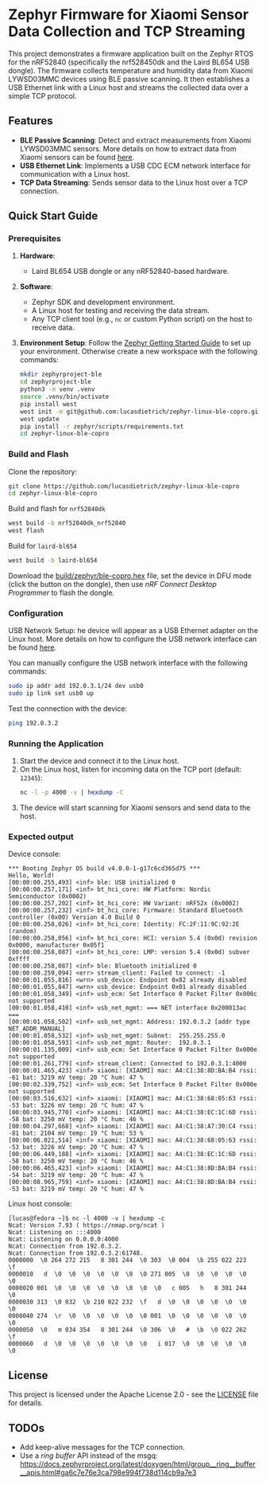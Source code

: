 # Zephyr Firmware for Xiaomi Sensor Data Collection and TCP Streaming

This project demonstrates a firmware application built on the Zephyr RTOS for 
the nRF52840 (specifically the nrf528450dk and the Laird BL654 USB dongle). The 
firmware collects temperature and humidity data from Xiaomi LYWSD03MMC devices 
using BLE passive scanning. It then establishes a USB Ethernet link with a Linux 
host and streams the collected data over a simple TCP protocol.

## Features

- **BLE Passive Scanning**: Detect and extract measurements from Xiaomi LYWSD03MMC 
  sensors. More details on how to extract data from Xiaomi sensors can be found
   [here](./docs/ble_xiaomi.md).
- **USB Ethernet Link**: Implements a USB CDC ECM network interface for communication 
  with a Linux host. 
- **TCP Data Streaming**: Sends sensor data to the Linux host over a TCP connection.

## Quick Start Guide

### Prerequisites

1. **Hardware**:
   - Laird BL654 USB dongle or any nRF52840-based hardware.

2. **Software**:
   - Zephyr SDK and development environment.
   - A Linux host for testing and receiving the data stream.
   - Any TCP client tool (e.g., `nc` or custom Python script) on the host to receive data.

3. **Environment Setup**:
   Follow the [Zephyr Getting Started Guide](https://docs.zephyrproject.org/latest/getting_started/index.html) to set up your environment.
   Otherwise create a new workspace with the following commands:
   
   ```bash
   mkdir zephyrproject-ble
   cd zephyrproject-ble
   python3 -m venv .venv
   source .venv/bin/activate
   pip install west
   west init -m git@github.com:lucasdietrich/zephyr-linux-ble-copro.git
   west update
   pip install -r zephyr/scripts/requirements.txt
   cd zephyr-linux-ble-copro
   ```

### Build and Flash

Clone the repository:
   ```bash
   git clone https://github.com/lucasdietrich/zephyr-linux-ble-copro
   cd zephyr-linux-ble-copro
   ```

Build and flash for `nrf52840dk`
   ```bash
   west build -b nrf52840dk_nrf52840
   west flash
   ```

Build for `laird-bl654`
   ```bash
   west build -b laird-bl654
   ```

Download the [build/zephyr/ble-copro.hex](build/zephyr/ble-copro.hex) file,
set the device in DFU mode (click the button on the dongle), then
use *nRF Connect Desktop Programmer* to flash the dongle.

### Configuration

USB Network Setup: he device will appear as a USB Ethernet adapter on the Linux 
host. More details on how to configure the USB network interface can be 
found [here](./docs/usb_net.md).

You can manually configure the USB network interface with the following commands:

```bash
sudo ip addr add 192.0.3.1/24 dev usb0
sudo ip link set usb0 up
```

Test the connection with the device:

```bash
ping 192.0.3.2
```

### Running the Application

1. Start the device and connect it to the Linux host.
2. On the Linux host, listen for incoming data on the TCP port (default: `12345`):
   ```bash
   nc -l -p 4000 -v | hexdump -C
   ```
3. The device will start scanning for Xiaomi sensors and send data to the host.

### Expected output

Device console:

```
*** Booting Zephyr OS build v4.0.0-1-g17c6cd365d75 ***
Hello, World!
[00:00:00.255,493] <inf> ble: USB initialized 0
[00:00:00.257,171] <inf> bt_hci_core: HW Platform: Nordic Semiconductor (0x0002)
[00:00:00.257,202] <inf> bt_hci_core: HW Variant: nRF52x (0x0002)
[00:00:00.257,232] <inf> bt_hci_core: Firmware: Standard Bluetooth controller (0x00) Version 4.0 Build 0
[00:00:00.258,026] <inf> bt_hci_core: Identity: FC:2F:11:9C:92:2E (random)
[00:00:00.258,056] <inf> bt_hci_core: HCI: version 5.4 (0x0d) revision 0x0000, manufacturer 0x05f1
[00:00:00.258,087] <inf> bt_hci_core: LMP: version 5.4 (0x0d) subver 0xffff
[00:00:00.258,087] <inf> ble: Bluetooth initialized 0
[00:00:00.259,094] <err> stream_client: Failed to connect: -1
[00:00:01.055,816] <wrn> usb_device: Endpoint 0x82 already disabled
[00:00:01.055,847] <wrn> usb_device: Endpoint 0x01 already disabled
[00:00:01.058,349] <inf> usb_ecm: Set Interface 0 Packet Filter 0x000c not supported
[00:00:01.058,410] <inf> usb_net_mgmt: === NET interface 0x200013ac ===
[00:00:01.058,502] <inf> usb_net_mgmt: Address: 192.0.3.2 [addr type NET_ADDR_MANUAL]
[00:00:01.058,532] <inf> usb_net_mgmt: Subnet:  255.255.255.0
[00:00:01.058,593] <inf> usb_net_mgmt: Router:  192.0.3.1
[00:00:01.135,009] <inf> usb_ecm: Set Interface 0 Packet Filter 0x000e not supported
[00:00:01.261,779] <inf> stream_client: Connected to 192.0.3.1:4000
[00:00:01.465,423] <inf> xiaomi: [XIAOMI] mac: A4:C1:38:8D:BA:B4 rssi: -61 bat: 3219 mV temp: 20 °C hum: 47 %
[00:00:02.339,752] <inf> usb_ecm: Set Interface 0 Packet Filter 0x000e not supported
[00:00:03.516,632] <inf> xiaomi: [XIAOMI] mac: A4:C1:38:68:05:63 rssi: -53 bat: 3226 mV temp: 20 °C hum: 47 %
[00:00:03.945,770] <inf> xiaomi: [XIAOMI] mac: A4:C1:38:EC:1C:6D rssi: -58 bat: 3250 mV temp: 20 °C hum: 46 %
[00:00:04.297,668] <inf> xiaomi: [XIAOMI] mac: A4:C1:38:A7:30:C4 rssi: -81 bat: 2104 mV temp: 19 °C hum: 53 %
[00:00:06.021,514] <inf> xiaomi: [XIAOMI] mac: A4:C1:38:68:05:63 rssi: -53 bat: 3226 mV temp: 20 °C hum: 47 %
[00:00:06.449,188] <inf> xiaomi: [XIAOMI] mac: A4:C1:38:EC:1C:6D rssi: -58 bat: 3250 mV temp: 20 °C hum: 46 %
[00:00:06.465,423] <inf> xiaomi: [XIAOMI] mac: A4:C1:38:8D:BA:B4 rssi: -54 bat: 3219 mV temp: 20 °C hum: 47 %
[00:00:08.965,759] <inf> xiaomi: [XIAOMI] mac: A4:C1:38:8D:BA:B4 rssi: -53 bat: 3219 mV temp: 20 °C hum: 47 %
```

Linux host console:

```console
[lucas@fedora ~]$ nc -l 4000 -v | hexdump -c
Ncat: Version 7.93 ( https://nmap.org/ncat )
Ncat: Listening on :::4000
Ncat: Listening on 0.0.0.0:4000
Ncat: Connection from 192.0.3.2.
Ncat: Connection from 192.0.3.2:61748.
0000000  \0 264 272 215   8 301 244  \0 303  \0 004  \b 255 022 223  \f
0000010   d  \0  \0  \0  \0  \0  \0  \0 271 005  \0  \0  \0  \0  \0  \0
0000020 001  \0  \0  \0  \0  \0  \0  \0  \0   c 005   h   8 301 244  \0
0000030 313  \0 032  \b 210 022 232  \f   d  \0  \0  \0  \0  \0  \0  \0
0000040 274  \r  \0  \0  \0  \0  \0  \0 001  \0  \0  \0  \0  \0  \0  \0
0000050  \0   m 034 354   8 301 244  \0 306  \0   #  \b  \0 022 262  \f
0000060   d  \0  \0  \0  \0  \0  \0  \0   i 017  \0  \0  \0  \0  \0  \0
```
## License

This project is licensed under the Apache License 2.0 - see the [LICENSE](LICENSE) file for details.

## TODOs

- Add keep-alive messages for the TCP connection.
- Use a *ring buffer* API instead of the msgq: <https://docs.zephyrproject.org/latest/doxygen/html/group__ring__buffer__apis.html#ga6c7e76e3ca798e994f738d114cb9a7e3>